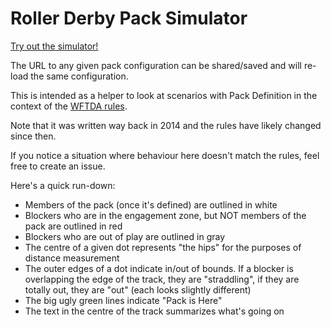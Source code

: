 # Roller Derby Pack Simulator

[Try out the simulator!](https://fish.halfbakers.com/pack_sim/)

The URL to any given pack configuration can be shared/saved and will
re-load the same configuration.

This is intended as a helper to look at scenarios with Pack Definition
in the context of the [WFTDA rules](https://rules.wftda.com/).

Note that it was written way back in 2014 and the rules have likely
changed since then.

If you notice a situation where behaviour here doesn't match the
rules, feel free to create an issue.

Here's a quick run-down:
* Members of the pack (once it's defined) are outlined in white
* Blockers who are in the engagement zone, but NOT members of the pack are outlined in red
* Blockers who are out of play are outlined in gray
* The centre of a given dot represents "the hips" for the purposes of distance measurement
* The outer edges of a dot indicate in/out of bounds. If a blocker is overlapping the edge of the track, they are "straddling", if they are totally out, they are "out" (each looks slightly different)
* The big ugly green lines indicate "Pack is Here"
* The text in the centre of the track summarizes what's going on


